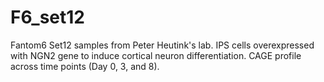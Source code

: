 # F6_set12
Fantom6 Set12 samples from Peter Heutink's lab. IPS cells overexpressed with NGN2 gene to induce cortical neuron differentiation. CAGE profile across time points (Day 0, 3, and 8).
